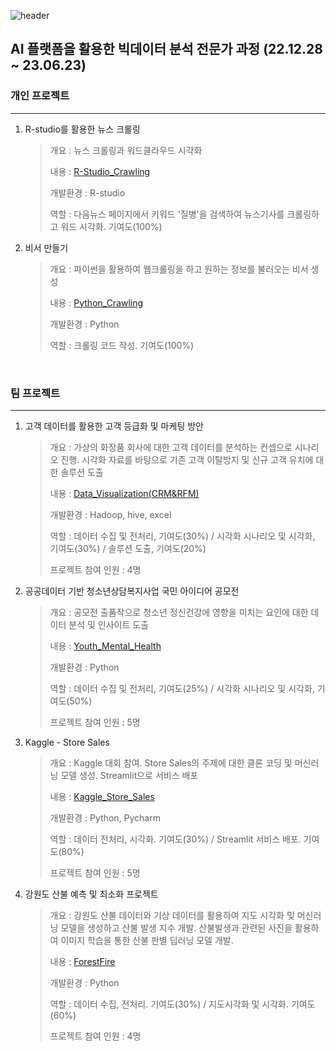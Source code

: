![header][def]

[def]: https://capsule-render.vercel.app/api?type=waving&color=auto&height=300&section=header&text=%20Project&fontSize=90


 
## AI 플랫폼을 활용한 빅데이터 분석 전문가 과정 (22.12.28 ~ 23.06.23)
### 개인 프로젝트
---
1. R-studio를 활용한 뉴스 크롤링

   > 개요 : 뉴스 크롤링과 워드클라우드 시각화
   > 
   > 내용 : [R-Studio_Crawling](https://github.com/BaeSang1/ysProject/blob/main/R-Studio_Crawling.pdf)
   >
   > 개발환경 : R-studio
   > 
   > 역할 : 다음뉴스 페이지에서 키워드 '질병'을 검색하여 뉴스기사를 크롤링하고 워드 시각화. 기여도(100%)

2. 비서 만들기
   
   > 개요 : 파이썬을 활용하여 웹크롤링을 하고 원하는 정보를 불러오는 비서 생성
   > 
   > 내용 : [Python_Crawling](https://github.com/BaeSang1/ysProject/blob/main/Python_Crawling.pdf)
   >
   > 개발환경 : Python
   >
   > 역할 : 크롤링 코드 작성. 기여도(100%)

<br>

### 팀 프로젝트
---
1. 고객 데이터를 활용한 고객 등급화 및 마케팅 방안

   > 개요 : 가상의 화장품 회사에 대한 고객 데이터를 분석하는 컨셉으로 시나리오 진행. 시각화 자료를 바탕으로 기존 고객 이탈방지 및 신규 고객 유치에 대한 솔루션 도출
   >
   > 내용 : [Data_Visualization(CRM&RFM)](https://github.com/BaeSang1/ysProject/blob/main/Data_Visualization(CRM%26RFM).pdf)
   > 
   > 개발환경 : Hadoop, hive, excel
   > 
   > 역할 : 데이터 수집 및 전처리, 기여도(30%) / 시각화 시나리오 및 시각화, 기여도(30%) / 솔루션 도출, 기여도(20%)
   >
   > 프로젝트 참여 인원 : 4명

2. 공공데이터 기반 청소년상담복지사업 국민 아이디어 공모전

   > 개요 : 공모전 출품작으로 청소년 정신건강에 영향을 미치는 요인에 대한 데이터 분석 및 인사이트 도출
   > 
   > 내용 : [Youth_Mental_Health](https://github.com/BaeSang1/ysProject/blob/main/Youth_Mental_Health.pdf)
   > 
   > 개발환경 : Python
   > 
   > 역할 : 데이터 수집 및 전처리, 기여도(25%) / 시각화 시나리오 및 시각화, 기여도(50%)
   >
   > 프로젝트 참여 인원 : 5명

3. Kaggle - Store Sales

   > 개요 : Kaggle 대회 참여. Store Sales의 주제에 대한 클론 코딩 및 머신러닝 모델 생성. Streamlit으로 서비스 배포
   >
   > 내용 : [Kaggle_Store_Sales](https://github.com/BaeSang1/StoreSales_Project)
   >
   > 개발환경 : Python, Pycharm
   >
   > 역할 : 데이터 전처리, 시각화. 기여도(30%) / Streamlit 서비스 배포. 기여도(80%)
   >
   > 프로젝트 참여 인원 : 5명

4. 강원도 산불 예측 및 최소화 프로젝트

   > 개요 : 강원도 산불 데이터와 기상 데이터를 활용하여 지도 시각화 및 머신러닝 모델을 생성하고 산불 발생 지수 개발. 산불발생과 관련된 사진을 활용하여 이미지 학습을 통한 산불 판별 딥러닝 모델 개발.
   >
   > 내용 : [ForestFire](https://github.com/BaeSang1/ysProject/blob/main/ForestFire.pdf)
   > 
   > 개발환경 : Python
   >
   > 역할 : 데이터 수집, 전처리. 기여도(30%) / 지도시각화 및 시각화. 기여도(60%)
   >
   > 프로젝트 참여 인원 : 4명
